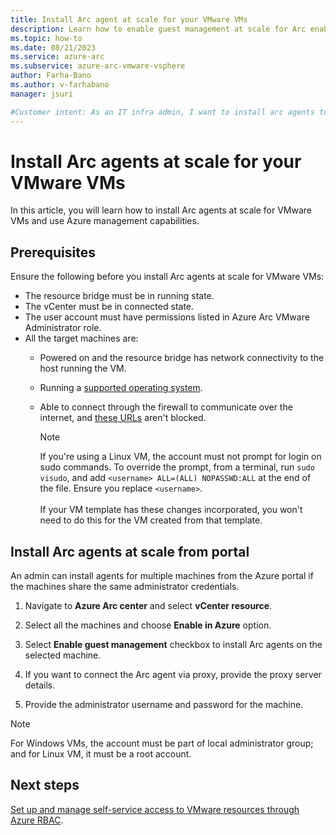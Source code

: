 ```yaml
---
title: Install Arc agent at scale for your VMware VMs
description: Learn how to enable guest management at scale for Arc enabled VMware vSphere VMs. 
ms.topic: how-to
ms.date: 08/21/2023
ms.service: azure-arc
ms.subservice: azure-arc-vmware-vsphere
author: Farha-Bano
ms.author: v-farhabano
manager: jsuri

#Customer intent: As an IT infra admin, I want to install arc agents to use Azure management services for VMware VMs.
---
```


# Install Arc agents at scale for your VMware VMs

In this article, you will learn how to install Arc agents at scale for VMware VMs and use Azure management capabilities.

## Prerequisites

Ensure the following before you install Arc agents at scale for VMware VMs:

- The resource bridge must be in running state.
- The vCenter must be in connected state.
- The user account must have permissions listed in Azure Arc VMware Administrator role.
- All the target machines are:
    - Powered on and the resource bridge has network connectivity to the host running the VM.
    - Running a [supported operating system](../servers/prerequisites.md#supported-operating-systems).
    - Able to connect through the firewall to communicate over the internet, and [these URLs](../servers/network-requirements.md#urls) aren't blocked.

      > [!NOTE]
      > If you're using a Linux VM, the account must not prompt for login on sudo commands. To override the prompt, from a terminal, run `sudo visudo`, and add `<username> ALL=(ALL) NOPASSWD:ALL` at the end of the file. Ensure you replace `<username>`. <br> <br>If your VM template has these changes incorporated, you won't need to do this for the VM created from that template.

## Install Arc agents at scale from portal

An admin can install agents for multiple machines from the Azure portal if the machines share the same administrator credentials.

1. Navigate to **Azure Arc center** and select **vCenter resource**.

2. Select all the machines and choose **Enable in Azure** option. 

3. Select **Enable guest management** checkbox to install Arc agents on the selected machine.

4. If you want to connect the Arc agent via proxy, provide the proxy server details.

5. Provide the administrator username and password for the machine. 

> [!NOTE]
> For Windows VMs, the account must be part of local administrator group; and for Linux VM, it must be a root account.


## Next steps

[Set up and manage self-service access to VMware resources through Azure RBAC](setup-and-manage-self-service-access.md).
